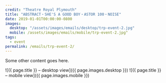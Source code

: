 ```yaml
---
credit: "Theatre Royal Plymouth"
title: "ABSTRACT・SHE'S A GOOD BOY・ASTOR 100・NOISE"
date: 2019-01-01T00:00:00-0800
images:
  desktop: "/assets/images/emails/desktop/trp-event-2.jpg"
  mobile: /assets/images/emails/mobile/trp-event-2.jpg"
tags:
  - event
permalink: /emails/trp-event-2/
---
```

Some other content goes here.

![{{ page.title }} – desktop view]({{ page.images.desktop }})
![{{ page.title }} – mobile view]({{ page.images.mobile }})
